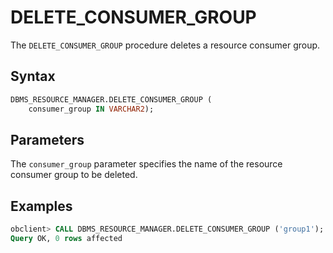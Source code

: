 # DELETE_CONSUMER_GROUP

The `DELETE_CONSUMER_GROUP` procedure deletes a resource consumer group.


## Syntax

```sql
DBMS_RESOURCE_MANAGER.DELETE_CONSUMER_GROUP (
    consumer_group IN VARCHAR2);
```

## Parameters

The `consumer_group` parameter specifies the name of the resource consumer group to be deleted.

## Examples

```sql
obclient> CALL DBMS_RESOURCE_MANAGER.DELETE_CONSUMER_GROUP ('group1');
Query OK, 0 rows affected
```
